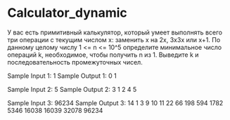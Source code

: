 # Calculator_dynamic 
У вас есть примитивный калькулятор, который умеет выполнять всего три операции с текущим числом x: заменить x на 2x, 3x3x или x+1. По данному целому числу 1 <= n <= 10^5  определите минимальное число операций k, необходимое, чтобы получить n из 1. Выведите k и последовательность промежуточных чисел.

Sample Input 1:
1
Sample Output 1:
0
1 

Sample Input 2:
5
Sample Output 2:
3
1 2 4 5 

Sample Input 3:
96234
Sample Output 3:
14
1 3 9 10 11 22 66 198 594 1782 5346 16038 16039 32078 96234 
